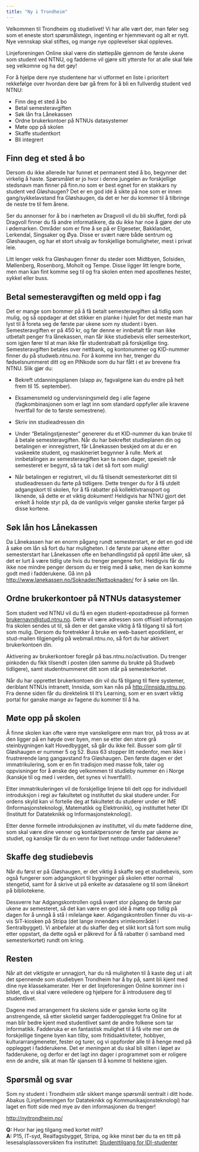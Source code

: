 ```yaml
---
title: "Ny i Trondheim"
---
```


Velkommen til Trondheim og studielivet! Vi har alle vært der, man føler
seg som et eneste stort spørsmålstegn, ingenting er hjemmevant og alt er
nytt. Nye vennskap skal stiftes, og mange nye opplevelser skal oppleves.

Linjeforeningen Online skal være din støttepåle gjennom de første ukene
som student ved NTNU, og fadderne vil gjøre sitt ytterste for at alle
skal føle seg velkomne og ha det gøy!

For å hjelpe dere nye studentene har vi utformet en liste i prioritert
rekkefølge over hvordan dere bør gå frem for å bli en fullverdig student
ved NTNU:

-   Finn deg et sted å bo
-   Betal semesteravgiften
-   Søk lån fra Lånekassen
-   Ordne brukerkontoer på NTNUs datasystemer
-   Møte opp på skolen
-   Skaffe studentkort
-   Bli integrert

Finn deg et sted å bo
---------------------

Dersom du ikke allerede har funnet et permanent sted å bo, begynner det
virkelig å haste. Spørsmålet er jo hvor i denne jungelen av forskjellige
stedsnavn man finner på finn.no som er best egnet for en stakkars ny
student ved Gløshaugen? Det er en god idé å sikte på noe som er innen
gang/sykkelavstand fra Gløshaugen, da det er her du kommer til å
tilbringe de neste tre til fem årene.

Ser du annonser for å bo i nærheten av Dragvoll vil du bli skuffet,
fordi på Dragvoll finner du få andre informatikere, da du ikke har noe å
gjøre der ute i ødemarken. Områder som er fine å se på er Elgeseter,
Bakklandet, Lerkendal, Singsaker og Øya. Disse er svært nære både
sentrum og Gløshaugen, og har et stort utvalg av forskjellige
bomuligheter, mest i privat leie.

Litt lenger vekk fra Gløshaugen finner du steder som Midtbyen, Solsiden,
Møllenberg, Rosenborg, Moholt og Tempe. Disse ligger litt lengre borte,
men man kan fint komme seg til og fra skolen enten med apostlenes
hester, sykkel eller buss.

Betal semesteravgiften og meld opp i fag
----------------------------------------

Det er mange som bommer på å få betalt semesteravgiften så tidlig som
mulig, og så oppdager at det stikker en planke i hjulet for det meste
man har lyst til å foreta seg de første par ukene som ny student i byen.
Semesteravgiften er på 450 kr, og før denne er innbetalt får man ikke
utbetalt penger fra lånekassen, man får ikke studiebevis eller
semesterkort, som igjen fører til at man ikke får studentrabatt på
forskjellige ting. Semesteravgiften betales over nettbank, og
kontonummer og KID-nummer finner du på studweb.ntnu.no. For å komme inn
her, trenger du fødselsnummeret ditt og en PINkode som du har fått i et
av brevene fra NTNU. Slik gjør du:

-   Bekreft utdanningsplanen (slapp av, fagvalgene kan du endre på helt
    frem til 15. september).
-   Eksamensmeld og undervisningsmeld deg i alle fagene
    (fagkombinasjonen som er lagt inn som standard oppfyller alle
    kravene hvertfall for de to første semestrene).
-   Skriv inn studieadressen din
-   Under “Betalingstjenester” genererer du et KID-nummer du kan bruke
    til å betale semesteravgiften. Når du har bekreftet studieplanen din
    og betalingen er innregistrert, får Lånekassen beskjed om at du er
    en vaskeekte student, og maskineriet begynner å rulle. Merk at innbetalingen av semesteravgiften kan ta noen dager, spesielt når semesteret er begynt, så ta tak i det så fort som mulig!

-   Når betalingen er registrert, vil du få tilsendt semesterkortet ditt
til studieadressen du førte på tidligere. Dette trenger du for å få
utdelt adgangskort til skolen, for å få rabatter på kollektivtransport
og liknende, så dette er et viktig dokument! Heldigvis har NTNU gjort
det enkelt å holde styr på, da de vanligvis velger ganske sterke farger
på disse kortene.

Søk lån hos Lånekassen
----------------------

Da Lånekassen har en enorm pågang rundt semesterstart, er det en god idé
å søke om lån så fort du har muligheten. I de første par ukene etter
semesterstart har Lånekassen ofte en behandlingstid på opptil åtte uker,
så det er lurt å være tidlig ute hvis du trenger pengene fort. Heldigvis
får du ikke noe mindre penger dersom du er treig med å søke, men de kan
komme godt med i fadderukene. Gå inn på
http://www.lanekassen.no/Soknader/Nettsoknaden/ for å søke om lån.

Ordne brukerkontoer på NTNUs datasystemer
-----------------------------------------

Som student ved NTNU vil du få en egen student-epostadresse på formen
brukernavn@stud.ntnu.no. Dette vil være adressen som offisiell
informasjon fra skolen sendes ut til, så den er det ganske viktig å få
tilgang til så fort som mulig. Dersom du foretrekker å bruke en
web-basert epostklient, er stud-mailen tilgjengelig på webmail.ntnu.no,
så fort du har aktivert brukerkontoen din.

Aktivering av brukerkontoer foregår på bas.ntnu.no/activation. Du
trenger pinkoden du fikk tilsendt i posten (den samme du brukte på
Studweb tidligere), samt studentnummeret ditt som står på
semesterkortet.

Når du har opprettet brukerkontoen din vil du få tilgang til flere
systemer, deriblant NTNUs intranett, Innsida, som kan nås på
http://innsida.ntnu.no. Fra denne siden får du direktelink til It’s
Learning, som er en svært viktig portal for ganske mange av fagene du
kommer til å ha.

Møte opp på skolen
------------------

Å finne skolen kan ofte være mye vanskeligere enn man tror, på tross av
at den ligger på en høyde over byen, men se etter den store grå
steinbygningen kalt Hovedbygget, så går du ikke feil. Busser som går til
Gløshaugen er nummer 5 og 52. Buss 63 stopper litt nedenfor, men ikke i
frustrerende lang gangavstand fra Gløshaugen. Den første dagen er det
immatrikulering, som er en fin tradisjon med masse folk, taler og
oppvisninger for å ønske deg velkommen til studieby nummer én i Norge
(kanskje til og med i verden, det synes vi hvertfall!).

Etter immatrikuleringen vil de forskjellige linjene bli delt opp for
individuell introduksjon i regi av fakultetet og instituttet du skal
studere under. For ordens skyld kan vi fortelle deg at fakultetet du
studerer under er IME (Informasjonsteknologi, Matematikk og
Elektronikk), og instituttet heter IDI (Institutt for Datateknikk og
Informasjonsteknologi).

Etter denne formelle introduksjonen av instituttet, vil du møte fadderne
dine, som skal være dine venner og kontaktpersoner de første par ukene
av studiet, og kanskje får du en venn for livet nettopp under
fadderukene?

Skaffe deg studiebevis
----------------------

Når du først er på Gløshaugen, er det viktig å skaffe seg et
studiebevis, som også fungerer som adgangskort til bygninger på skolen
etter normal stengetid, samt for å skrive ut på enkelte av datasalene og
til som lånekort på bibliotekene.

Dessverre har Adgangskontrollen også svært stor pågang de første par
ukene av semesteret, så det kan være en god idé å møte opp tidlig på
dagen for å unngå å stå i milelange køer. Adgangskontrollen finner du
vis-a-vis SiT-kiosken på Stripa (det lange innendørs vrimleområdet i
Sentralbygget). Vi anbefaler at du skaffer deg et slikt kort så fort som
mulig etter oppstart, da dette også er påkrevd for å få rabatter (i
samband med semesterkortet) rundt om kring.

Resten
------

Når alt det viktigste er unnagjort, har du nå muligheten til å kaste deg
ut i alt det spennende som studiebyen Trondheim har å by på, samt bli
kjent med dine nye klassekamerater. Her er det linjeforeningen Online
kommer inn i bildet, da vi skal være veiledere og hjelpere for å
introdusere deg til studentlivet.

Dagene med arrangement fra skolens side er ganske korte og lite
anstrengende, så etter skoletid sørger fadderopplegget fra Online for at
man blir bedre kjent med studentlivet samt de andre folkene som tar
Informatikk. Fadderuka er en fantastisk mulighet til å få vite mer om de
forskjellige tingene byen kan tilby, som fritidsaktiviteter, hobbyer,
kulturarrangmeneter, fester og turer, og vi oppforder alle til å henge
med på opplegget i fadderukene. Det er *meningen* at du skal bli sliten
i løpet av fadderukene, og derfor er det lagt inn dager i programmet som
er roligere enn de andre, slik at man får sjansen til å komme til
hektene igjen.

Spørsmål og svar
----------------

Som ny student i Trondheim står sikkert mange spørsmål sentralt i ditt
hode. Abakus (Linjeforeningen for Datateknikk og
Kommunikasjonsteknologi) har laget en flott side med mye av den
informasjonen du trenger!

http://nyitrondheim.no/

**Q:** Hvor har jeg tilgang med kortet mitt?  
**A:** P15, IT-syd, Realfagsbygget, Stripa, og ikke minst bør du ta en
titt på lesesalsplassoversikten fra instituttet: [Studenttilgang for
IDI-studenter][]

  [Studenttilgang for IDI-studenter]: http://www.idi.ntnu.no/education/studenttilgang.php